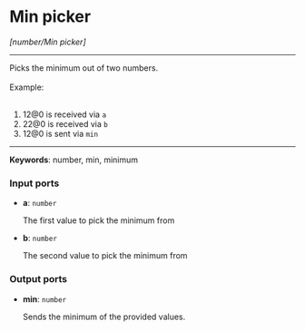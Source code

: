 # Min picker

_[number/Min picker]_

---

Picks the minimum out of two numbers.<br>
<br>
Example:<br>
<br>
1. 12@0 is received via `a`<br>
2. 22@0 is received via `b`<br>
3. 12@0 is sent via `min`<br>

---

__Keywords__: number, min, minimum

### Input ports

* __a__: ` number `

    The first value to pick the minimum from<br>


* __b__: ` number `

    The second value to pick the minimum from<br>

### Output ports

* __min__: ` number `

    Sends the minimum of the provided values.<br>

